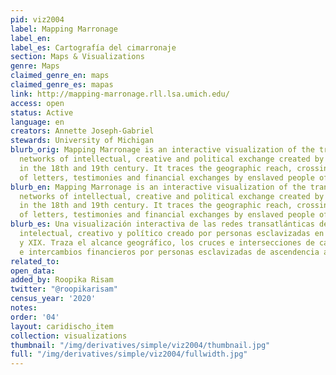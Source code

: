 ```yaml
---
pid: viz2004
label: Mapping Marronage
label_en:
label_es: Cartografía del cimarronaje
section: Maps & Visualizations
genre: Maps
claimed_genre_en: maps
claimed_genre_es: mapas
link: http://mapping-marronage.rll.lsa.umich.edu/
access: open
status: Active
language: en
creators: Annette Joseph-Gabriel
stewards: University of Michigan
blurb_orig: Mapping Marronage is an interactive visualization of the trans-Atlantic
  networks of intellectual, creative and political exchange created by enslaved people
  in the 18th and 19th century. It traces the geographic reach, crossings and intersections
  of letters, testimonies and financial exchanges by enslaved people of African-descent.
blurb_en: Mapping Marronage is an interactive visualization of the trans-Atlantic
  networks of intellectual, creative and political exchange created by enslaved people
  in the 18th and 19th century. It traces the geographic reach, crossings and intersections
  of letters, testimonies and financial exchanges by enslaved people of African-descent.
blurb_es: Una visualización interactiva de las redes transatlánticas de intercambio
  intelectual, creativo y político creado por personas esclavizadas en el siglo XVIII
  y XIX. Traza el alcance geográfico, los cruces e intersecciones de cartas, testimonios
  e intercambios financieros por personas esclavizadas de ascendencia africana.
related_to:
open_data:
added_by: Roopika Risam
twitter: "@roopikarisam"
census_year: '2020'
notes:
order: '04'
layout: caridischo_item
collection: visualizations
thumbnail: "/img/derivatives/simple/viz2004/thumbnail.jpg"
full: "/img/derivatives/simple/viz2004/fullwidth.jpg"
---
```


